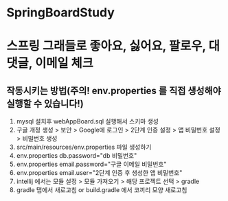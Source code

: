 # SpringBoardStudy

<h1>스프링 그래들로 좋아요, 싫어요, 팔로우, 대댓글, 이메일 체크</h1>
<h2>작동시키는 방법(주의! env.properties 를 직접 생성해야 실행할 수 있습니다!)</h2>
<ol>
    <li>mysql 설치후 webAppBoard.sql 실행해서 스키마 생성</li>
    <li>구글 개정 생성 > 보안 > Google에 로그인 > 2단계 인증 설정 > 앱 비밀번호 설정 > 비밀번호 생성</li>
    <li>src/main/resources/env.properties 파일 생성하기</li>
    <li>env.properties db.password="db 비밀번호"</li>
    <li>env.properties email.password="구글 이메일 비밀번호"</li>
    <li>env.properties email.user="2단계 인증 후 생성한 앱 비밀번호"</li>
    <li>intellij 에서는 모듈 설정 > 모듈 가져오기 > 해당 프로젝트 선택 > gradle</li>
    <li>gradle 탭에서 새로고침 or build.gradle 에서 코끼리 모양 새로고침</li>
</ol>

